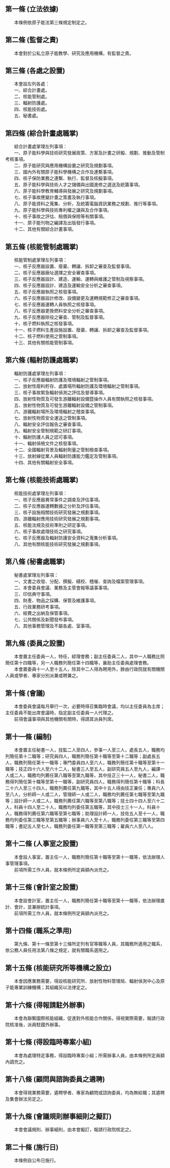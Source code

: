 第一條 (立法依據)
-----------------
　　本條例依原子能法第三條規定制定之。  


第二條 (監督之責)
-----------------
　　本會對於公私立原子能教學、研究及應用機構，有監督之責。  


第三條 (各處之設置)
-------------------
　　本會設左列各處：  
　　一、綜合計畫處。  
　　二、核能管制處。  
　　三、輻射防護處。  
　　四、核能技術處。  
　　五、秘書處。  


第四條 (綜合計畫處職掌)
-----------------------
　　綜合計畫處掌理左列事項：  
　　一、原子能科學與技術研究發展政策、方案及計畫之研擬、規劃、推動及管制考核事項。  
　　二、原子能研究與應用機構設置之研究及規劃事項。  
　　三、國內外有關原子能科學機構之合作及連繫事項。  
　　四、核子保防業務之連繫、執行、監督及核擬事項。  
　　五、原子能科學與技術人才之儲備與出國進修之選送及統籌事項。  
　　六、原子能科學教育輔導與發展之研究及規劃事項。  
　　七、核子事故應變計畫之策畫及執行事項。  
　　八、原子能資料之蒐集、分析，及統籌電腦資訊業務之規劃、推行等事項。  
　　九、原子能科學與技術專利權之讓與及合作事項。  
　　十、核子事故之評估、賠償與保險等有關事項。  
　　十一、原子能刊物之編譯及出版發行事項。  
　　十二、其他有關綜合計畫事項。  


第五條 (核能管制處職掌)
-----------------------
　　核能管制處掌理左列事項：  
　　一、核子反應器設置、廢棄、轉讓、拆卸之審查及監督事項。  
　　二、核子反應器廠址選擇之安全審查事項。  
　　三、核子反應器設計、建造、運輸、運轉與維護之管制及視察事項。  
　　四、核子反應器設計、建造及運輸安全分析之審查事項。  
　　五、核子反應器執照之核發事項。  
　　六、核子反應器設計修改、設備變更及運轉規範修正之審查事項。  
　　七、核子反應器運轉人員執照之核發事項。  
　　八、核子反應器更換燃料安全分析之審查事項。  
　　九、核子反應器除役之審查、管制及監督事項。  
　　十、核子燃料執照之核發事項。  
　　十一、核子燃料生產設施設置、廢棄、轉讓、拆卸之審查及監督事項。  
　　十二、核子燃料使用之管制事項。  
　　十三、其他有關核能管制事項。  


第六條 (輻射防護處職掌)
-----------------------
　　輻射防護處掌理左列事項：  
　　一、核子反應器輻射防護及環境輻射之管制事項。  
　　二、放射性廢料貯存、處置場所輻射防護及環境輻射之管制事項。  
　　三、核子事故緊急輻射偵測之評估及督導事項。  
　　四、放射性物質及可發生游離輻射設備暨操作人員有關執照之核發事項。  
　　五、放射性物質及可發生游離輻射設備之管制事項。  
　　六、游離輻射場所及環境輻射之稽查事項。  
　　七、放射性物質安全運送之管制事項。  
　　八、輻射安全評估報告之審查事項。  
　　九、輻射安全管制規範之研訂事項。  
　　十、輻射防護人員之認可事項。  
　　十一、輻射偵檢文件之核發事項。  
　　十二、全國輻射背景及輻射劑量之管制檢查事項。  
　　十三、放射線從業人員輻射防護能力鑑定及管制事項。  
　　十四、其他有關輻射安全事項。  


第七條 (核能技術處職掌)
-----------------------
　　核能技術處掌理左列事項：  
　　一、核子反應器異常事件之調查及評估事項。  
　　二、核子反應器運轉數據之分析及評估事項。  
　　三、核子設施相關技術研究發展之規劃事項。  
　　四、游離輻射應用技術研究發展之規劃事項。  
　　五、核能法規及技術準則之研定事項。  
　　六、核子事故處理技術之研究事項。  
　　七、核子反應器及輻射防護安全資料之蒐集分析事項。  
　　八、其他有關核能技術研究發展之規劃事項。  


第八條 (秘書處職掌)
-------------------
　　秘書處掌理左列事項：  
　　一、文書之收發、分配、撰擬、繕校、稽催、查詢及檔案管理事項。  
　　二、本會委員會議、業務及主管會報等議事事項。  
　　三、印信典守事項。  
　　四、財產、物品之採購、保管及維護事項。  
　　五、行政業務研考事項。  
　　六、經費之出納及保管事項。  
　　七、公共關係及新聞發布事項。  
　　八、其他事務管理及不屬各處、室事項。  


第九條 (委員之設置)
-------------------
　　本會置主任委員一人，特任，綜理會務；副主任委員二人，其中一人職務比照簡任第十四職等，另一人職務列簡任第十四職等，襄助主任委員處理會務。  
　　本會置委員十一人至十五人，除其中二人得為聘用外，餘由行政院就有關機關人員或學者、專家分別派兼或聘兼之。  


第十條 (會議)
-------------
　　本會委員會議每月舉行一次，必要時得召集臨時會議，均以主任委員為主席；主任委員不能出席會議時，指定副主任委員一人代理之。  
　　前項會議事項與其他機關有關時，得請其派員列席。  


第十一條 (編制)
---------------
　　本會置主任秘書一人，技監二人至四人，參事一人至三人，處長五人，職務均列簡任第十二職等；研究員四人，職務列簡任第十職等至第十二職等；副處長五人，職務列簡任第十一職等；專門委員四人至六人，職務列簡任第十職等至第十一職等；技正四十六人至六十二人，秘書三人至五人，副研究員五人至九人，編譯一人或二人，職務均列薦任第八職等至第九職等，其中技正三十一人，秘書二人，職務得列簡任第十職等至第十一職等，副研究員四人，職務得列簡任第十職等；科長二十六人至三十四人，職務列薦任第九職等，其中十五人得由技正兼任；專員六人至八人，分析師一人或二人，管理師一人或二人，職務均列薦任第七職等至第九職等；設計師一人或二人，職務列薦任第六職等至第八職等；技士四十四人至六十二人，科員十四人至二十人，職務均列委任第五職等，其中技士三十一人，科員十人，職務得列薦任第六職等至第七職等；助理設計師一人，技佐五人至十一人，職務均列委任第三職等至第五職等；辦事員六人至十人，職務列委任第三職等至第四職等；書記五人至七人，職務列委任第一職等至第三職等；雇員六人至八人。  


第十二條 (人事室之設置)
-----------------------
　　本會設人事室，置主任一人，職務列簡任第十職等至第十一職等，依法辦理人事管理事項。  
　　前項所需工作人員，就本條例所定員額內派充之。  


第十三條 (會計室之設置)
-----------------------
　　本會設會計室，置主任一人，職務列簡任第十職等至第十一職等，依法辦理歲計、會計，並兼辦統計事項。  
　　前項所需工作人員，就本條例所定員額內派充之。  


第十四條 (職系之準用)
---------------------
　　第九條、第十一條至第十三條所定列有官等職等人員，其職務所適用之職系，依公務人員任用法第八條之規定，就有關職系選用之。  


第十五條 (核能研究所等機構之設立)
---------------------------------
　　本會因應業務需要，得設核能研究所、放射性物料管理局、輻射偵測中心及原子能專業訓練機構；其組織另以法律定之。  


第十六條 (得報請駐外辦事)
-------------------------
　　本會為聯繫國際核能組織，促進對外核能合作關係，得視實際需要，報請行政院核准後，派員駐國外辦事。  


第十七條 (得設臨時專案小組)
---------------------------
　　本會為處理特定事務，得設臨時專案小組；所需辦事人員，由本條例所定員額內調充之。  


第十八條 (顧問與諮詢委員之遴聘)
-------------------------------
　　本會得視業務需要，遴聘學者、專家為顧問或諮詢委員，均為無給職；其遴聘及集會辦法另定之。  


第十九條 (會議規則辦事細則之擬訂)
---------------------------------
　　本會會議規則、辦事細則，由本會擬訂，報請行政院核定之。  


第二十條 (施行日)
-----------------
　　本條例自公布日施行。